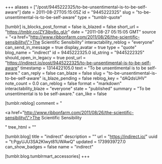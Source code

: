 +++
aliases = ["/post/9445222325/to-be-unsentimental-is-to-be-self-aware"]
date = 2011-08-27T05:15:05Z
id = "9445222325"
slug = "to-be-unsentimental-is-to-be-self-aware"
type = "tumblr-quote"

[tumblr]
is_blocks_post_format = false
is_blazed = false
short_url = "https://tmblr.co/ZY3jby8o_gUr"
date = "2011-08-27 05:15:05 GMT"
source = "<a href=\"http://www.ribbonfarm.com/2011/08/26/the-scientific-sensibility/\">The Scientific Sensibility</a>"
interactability_reblog = "everyone"
can_send_in_message = true
display_avatar = true
type = "quote"
blog_name = "indirect"
id = 9445222325.0
id_string = "9445222325"
should_open_in_legacy = true
post_url = "https://indirect.io/post/9445222325/to-be-unsentimental-is-to-be-self-aware"
timestamp = 1314422105.0
text = "To be unsentimental is to be self-aware."
can_reply = false
can_blaze = false
slug = "to-be-unsentimental-is-to-be-self-aware"
is_blaze_pending = false
reblog_key = "dAQdsUHV"
note_count = 0.0
can_reblog = false
format = "markdown"
interactability_blaze = "everyone"
state = "published"
summary = "To be unsentimental is to be self-aware."
can_like = false

[tumblr.reblog]
comment = "<p><a href=\"http://www.ribbonfarm.com/2011/08/26/the-scientific-sensibility/\">The Scientific Sensibility</a></p>"
tree_html = ""

[tumblr.blog]
title = "indirect"
description = ""
url = "https://indirect.io/"
uuid = "t:PgyUJU3SA2Klwyt81UWAwQ"
updated = 1739939727.0
can_show_badges = false
name = "indirect"

[tumblr.blog.tumblrmart_accessories]
+++

